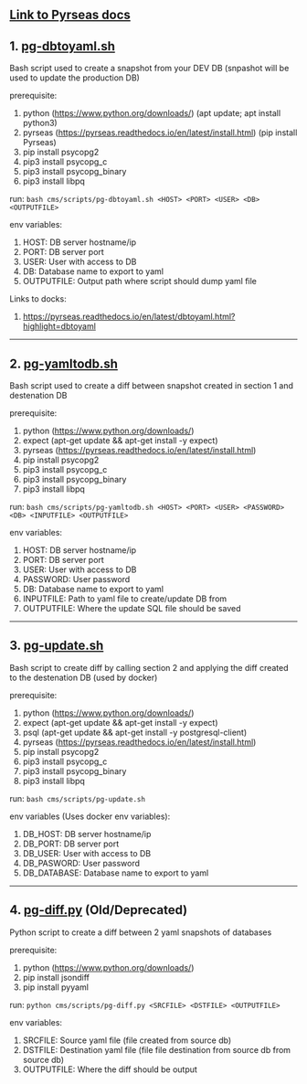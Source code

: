 ## [Link to Pyrseas docs](https://pyrseas.readthedocs.io/_/downloads/en/latest/pdf/)

## 1. [pg-dbtoyaml.sh](./pg-dbtoyaml.sh)

Bash script used to create a snapshot from your DEV DB (snpashot will be used to update the production DB)

prerequisite:
1. python (https://www.python.org/downloads/) (apt update; apt install python3)
2. pyrseas (https://pyrseas.readthedocs.io/en/latest/install.html) (pip install Pyrseas)
3. pip install psycopg2
4. pip3 install psycopg_c
5. pip3 install psycopg_binary
6. pip3 install libpq

run: 
```bash cms/scripts/pg-dbtoyaml.sh <HOST> <PORT> <USER> <DB> <OUTPUTFILE>```

env variables: 
1. HOST: DB server hostname/ip 
2. PORT: DB server port
3. USER: User with access to DB
4. DB: Database name to export to yaml
5. OUTPUTFILE: Output path where script should dump yaml file

Links to docks: 
1. https://pyrseas.readthedocs.io/en/latest/dbtoyaml.html?highlight=dbtoyaml

---

## 2. [pg-yamltodb.sh](./pg-yamltodb.sh)

Bash script used to create a diff between snapshot created in section 1 and destenation DB

prerequisite:
1. python (https://www.python.org/downloads/)
2. expect (apt-get update && apt-get install -y expect)
3. pyrseas (https://pyrseas.readthedocs.io/en/latest/install.html)
4. pip install psycopg2
5. pip3 install psycopg_c
6. pip3 install psycopg_binary
7. pip3 install libpq

run: 
```bash cms/scripts/pg-yamltodb.sh <HOST> <PORT> <USER> <PASSWORD> <DB> <INPUTFILE> <OUTPUTFILE>```

env variables: 
1. HOST: DB server hostname/ip 
2. PORT: DB server port
3. USER: User with access to DB
4. PASSWORD: User password
5. DB: Database name to export to yaml
6. INPUTFILE: Path to yaml file to create/update DB from
7. OUTPUTFILE: Where the update SQL file should be saved

---

## 3. [pg-update.sh](./pg-update.sh)

Bash script to create diff by calling section 2 and applying the diff created to the destenation DB (used by docker)

prerequisite:
1. python (https://www.python.org/downloads/)
2. expect (apt-get update && apt-get install -y expect)
3. psql (apt-get update && apt-get install -y postgresql-client)
4. pyrseas (https://pyrseas.readthedocs.io/en/latest/install.html)
5. pip install psycopg2
6. pip3 install psycopg_c
7. pip3 install psycopg_binary
8. pip3 install libpq

run: 
```bash cms/scripts/pg-update.sh```

env variables (Uses docker env variables): 
1. DB_HOST: DB server hostname/ip 
2. DB_PORT: DB server port
3. DB_USER: User with access to DB
4. DB_PASWORD: User password
5. DB_DATABASE: Database name to export to yaml

---

## 4. [pg-diff.py](./pg-diff.py) (Old/Deprecated)

Python script to create a diff between 2 yaml snapshots of databases

prerequisite:
1. python (https://www.python.org/downloads/)
2. pip install jsondiff
3. pip install pyyaml

run: 
```python cms/scripts/pg-diff.py <SRCFILE> <DSTFILE> <OUTPUTFILE>```

env variables: 
1. SRCFILE: Source yaml file (file created from source db)
2. DSTFILE: Destination yaml file (file file destination from source db from source db)
3. OUTPUTFILE: Where the diff should be output